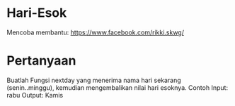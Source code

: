 # Hari-Esok
Mencoba membantu: https://www.facebook.com/rikki.skwg/

# Pertanyaan
Buatlah Fungsi nextday yang menerima nama hari sekarang (senin..minggu), kemudian mengembalikan nilai hari esoknya. Contoh
Input: rabu
Output: Kamis
